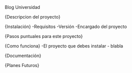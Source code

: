 Blog Universidad

{Descripcion del proyecto}

{Instalación}
-Requisitos
-Versión
-Encargado del proyecto

{Pasos puntuales para este proyecto}

{Como funciona}
-El proyecto que debes instalar - blabla

{Documentación}

{Planes Futuros}
